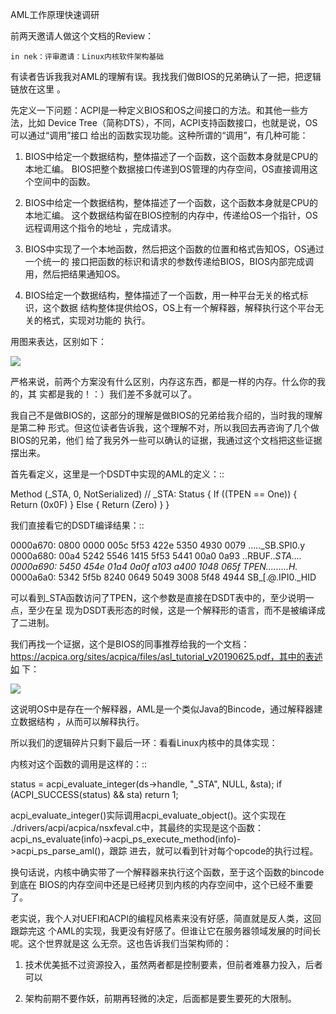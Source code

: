     
AML工作原理快速调研

前两天邀请人做这个文档的Review：

	in nek：评审邀请：Linux内核软件架构基础

有读者告诉我我对AML的理解有误。我找我们做BIOS的兄弟确认了一把，把逻辑链放在这里
。

先定义一下问题：ACPI是一种定义BIOS和OS之间接口的方法。和其他一些方法，比如
Device Tree（简称DTS），不同，ACPI支持函数接口，也就是说，OS可以通过“调用”接口
给出的函数实现功能。这种所谓的“调用”，有几种可能：

1. BIOS中给定一个数据结构，整体描述了一个函数，这个函数本身就是CPU的本地汇编。
  BIOS把整个数据接口传递到OS管理的内存空间，OS直接调用这个空间中的函数。

2. BIOS中给定一个数据结构，整体描述了一个函数，这个函数本身就是CPU的本地汇编。
  这个数据结构留在BIOS控制的内存中，传递给OS一个指针，OS远程调用这个指令的地址
  ，完成请求。

3. BIOS中实现了一个本地函数，然后把这个函数的位置和格式告知OS，OS通过一个统一的
  接口把函数的标识和请求的参数传递给BIOS，BIOS内部完成调用，然后把结果通知OS。

4. BIOS给定一个数据结构，整体描述了一个函数，用一种平台无关的格式标识，这个数据
  结构整体提供给OS，OS上有一个解释器，解释执行这个平台无关的格式，实现对功能的
  执行。

用图来表达，区别如下：

![](_static/aml调用1.jpg)

严格来说，前两个方案没有什么区别，内存这东西，都是一样的内存。什么你的我的，其
实都是我的！：）我们差不多就可以了。

我自己不是做BIOS的，这部分的理解是做BIOS的兄弟给我介绍的，当时我的理解是第二种
形式。但这位读者告诉我，这个理解不对，所以我回去再咨询了几个做BIOS的兄弟，他们
给了我另外一些可以确认的证据，我通过这个文档把这些证据摆出来。

首先看定义，这里是一个DSDT中实现的AML的定义：::

  Method (_STA, 0, NotSerialized)  // _STA: Status
  {
  If ((TPEN == One))
  {
  Return (0x0F)
  }
  Else
  {
  Return (Zero)
  }
  }

我们直接看它的DSDT编译结果：::

  0000a670: 0800 0000 005c 5f53 422e 5350 4930 0079  .....\_SB.SPI0.y
  0000a680: 00a4 5242 5546 1415 5f53 5441 00a0 0a93  ..RBUF.._STA....
  0000a690: 5450 454e 01a4 0a0f a103 a400 1048 065f  TPEN.........H._
  0000a6a0: 5342 5f5b 8240 0649 5049 3008 5f48 4944  SB_[.@.IPI0._HID

可以看到_STA函数访问了TPEN，这个参数是直接在DSDT表中的，至少说明一点，至少在呈
现为DSDT表形态的时候，这是一个解释形的语言，而不是被编译成了二进制。

我们再找一个证据，这个是BIOS的同事推荐给我的一个文档：
https://acpica.org/sites/acpica/files/asl_tutorial_v20190625.pdf，其中的表述如
下：

![](_static/aml.jpg)

这说明OS中是存在一个解释器，AML是一个类似Java的Bincode，通过解释器建立数据结构
，从而可以解释执行。

所以我们的逻辑碎片只剩下最后一环：看看Linux内核中的具体实现：

内核对这个函数的调用是这样的：::

  status = acpi_evaluate_integer(ds->handle, "_STA", NULL, &sta);
  if (ACPI_SUCCESS(status) && sta)
  return 1;

acpi_evaluate_integer()实际调用acpi_evaluate_object()。这个实现在
./drivers/acpi/acpica/nsxfeval.c中，其最终的实现是这个函数：
acpi_ns_evaluate(info)->acpi_ps_execute_method(info)->acpi_ps_parse_aml()，跟踪
进去，就可以看到针对每个opcode的执行过程。

换句话说，内核中确实带了一个解释器来执行这个函数，至于这个函数的bincode到底在
BIOS的内存空间中还是已经拷贝到内核的内存空间中，这个已经不重要了。

老实说，我个人对UEFI和ACPI的编程风格素来没有好感，简直就是反人类，这回跟踪完这
个AML的实现，我更没有好感了。但谁让它在服务器领域发展的时间长呢。这个世界就是这
么无奈。这也告诉我们当架构师的：

1. 技术优美抵不过资源投入，虽然两者都是控制要素，但前者难暴力投入，后者可以

2. 架构前期不要作妖，前期再轻微的决定，后面都是要生要死的大限制。
